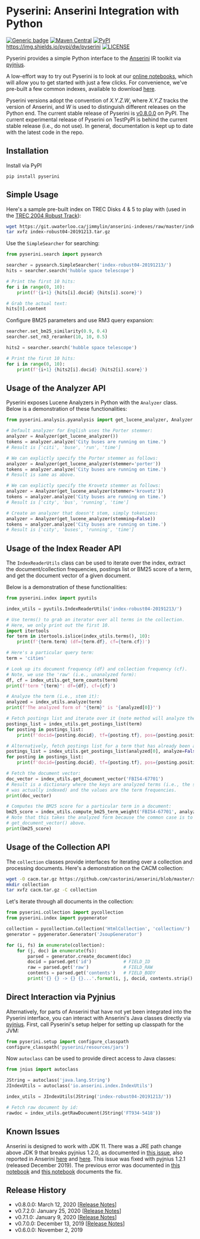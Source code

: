 # Pyserini: Anserini Integration with Python

[![Generic badge](https://img.shields.io/badge/Lucene-v8.3.0-brightgreen.svg)](https://archive.apache.org/dist/lucene/java/8.3.0/)
[![Maven Central](https://img.shields.io/maven-central/v/io.anserini/anserini?color=brightgreen)](https://search.maven.org/search?q=a:anserini)
[![PyPI](https://img.shields.io/pypi/v/pyserini?color=brightgreen)](https://pypi.org/project/pyserini/)
https://img.shields.io/pypi/dw/pyserini
[![LICENSE](https://img.shields.io/badge/license-Apache-blue.svg?style=flat)](https://www.apache.org/licenses/LICENSE-2.0)

Pyserini provides a simple Python interface to the [Anserini](http://anserini.io/) IR toolkit via [pyjnius](https://github.com/kivy/pyjnius).

A low-effort way to try out Pyserini is to look at our [online notebooks](https://github.com/castorini/anserini-notebooks), which will allow you to get started with just a few clicks.
For convenience, we've pre-built a few common indexes, available to download [here](https://git.uwaterloo.ca/jimmylin/anserini-indexes).

Pyserini versions adopt the convention of _X.Y.Z.W_, where _X.Y.Z_ tracks the version of Anserini, and _W_ is used to distinguish different releases on the Python end.
The current stable release of Pyserini is [v0.8.0.0](https://pypi.org/project/pyserini/) on PyPI.
The current experimental release of Pyserini on TestPyPI is behind the current stable release (i.e., do not use).
In general, documentation is kept up to date with the latest code in the repo.

## Installation

Install via PyPI

```
pip install pyserini
```

## Simple Usage

Here's a sample pre-built index on TREC Disks 4 &amp; 5 to play with (used in the [TREC 2004 Robust Track](https://github.com/castorini/anserini/blob/master/docs/regressions-robust04.md)):

```bash
wget https://git.uwaterloo.ca/jimmylin/anserini-indexes/raw/master/index-robust04-20191213.tar.gz
tar xvfz index-robust04-20191213.tar.gz
```

Use the `SimpleSearcher` for searching:

```python
from pyserini.search import pysearch

searcher = pysearch.SimpleSearcher('index-robust04-20191213/')
hits = searcher.search('hubble space telescope')

# Print the first 10 hits:
for i in range(0, 10):
    print(f'{i+1} {hits[i].docid} {hits[i].score}')

# Grab the actual text:
hits[0].content
```

Configure BM25 parameters and use RM3 query expansion:

```python
searcher.set_bm25_similarity(0.9, 0.4)
searcher.set_rm3_reranker(10, 10, 0.5)

hits2 = searcher.search('hubble space telescope')

# Print the first 10 hits:
for i in range(0, 10):
    print(f'{i+1} {hits2[i].docid} {hits2[i].score}')
```

## Usage of the Analyzer API

Pyserini exposes Lucene Analyzers in Python with the `Analyzer` class.
Below is a demonstration of these functionalities:

```python
from pyserini.analysis.pyanalysis import get_lucene_analyzer, Analyzer

# Default analyzer for English uses the Porter stemmer:
analyzer = Analyzer(get_lucene_analyzer())
tokens = analyzer.analyze('City buses are running on time.')
# Result is ['citi', 'buse', 'run', 'time']

# We can explictly specify the Porter stemmer as follows:
analyzer = Analyzer(get_lucene_analyzer(stemmer='porter'))
tokens = analyzer.analyze('City buses are running on time.')
# Result is same as above.

# We can explictly specify the Krovetz stemmer as follows:
analyzer = Analyzer(get_lucene_analyzer(stemmer='krovetz'))
tokens = analyzer.analyze('City buses are running on time.')
# Result is ['city', 'bus', 'running', 'time']

# Create an analyzer that doesn't stem, simply tokenizes:
analyzer = Analyzer(get_lucene_analyzer(stemming=False))
tokens = analyzer.analyze('City buses are running on time.')
# Result is ['city', 'buses', 'running', 'time']
```

## Usage of the Index Reader API

The `IndexReaderUtils` class can be used to iterate over the index, extract the document/collection frequencies, postings list or BM25 score of a term, and get the document vector of a given document.

Below is a demonstration of these functionalities:

```python
from pyserini.index import pyutils

index_utils = pyutils.IndexReaderUtils('index-robust04-20191213/')

# Use terms() to grab an iterator over all terms in the collection.
# Here, we only print out the first 10.
import itertools
for term in itertools.islice(index_utils.terms(), 10):
    print(f'{term.term} (df={term.df}, cf={term.cf})')

# Here's a particular query term:
term = 'cities'

# Look up its document frequency (df) and collection frequency (cf).
# Note, we use the 'raw' (i.e., unanalyzed form):
df, cf = index_utils.get_term_counts(term)
print(f'term "{term}": df={df}, cf={cf}')

# Analyze the term (i.e., stem it):
analyzed = index_utils.analyze(term)
print(f'The analyzed form of "{term}" is "{analyzed[0]}"')

# Fetch postings list and iterate over it (note method will analyze the term by default):
postings_list = index_utils.get_postings_list(term)
for posting in postings_list:
    print(f'docid={posting.docid}, tf={posting.tf}, pos={posting.positions}')

# Alternatively, fetch postings list for a term that has already been analyzed:
postings_list = index_utils.get_postings_list(analyzed[0], analyze=False)
for posting in postings_list:
    print(f'docid={posting.docid}, tf={posting.tf}, pos={posting.positions}')

# Fetch the document vector:
doc_vector = index_utils.get_document_vector('FBIS4-67701')
# Result is a dictionary where the keys are analyzed terms (i.e., the stemmed form that 
# was actually indexed) and the values are the term frequencies.
print(doc_vector)

# Computes the BM25 score for a particular term in a document:
bm25_score = index_utils.compute_bm25_term_weight('FBIS4-67701', analyzed[0])
# Note that this takes the analyzed form because the common case is to take the term from
# get_document_vector() above.
print(bm25_score)
```

## Usage of the Collection API

The `collection` classes provide interfaces for iterating over a collection and processing documents.
Here's a demonstration on the CACM collection:

```bash
wget -O cacm.tar.gz https://github.com/castorini/anserini/blob/master/src/main/resources/cacm/cacm.tar.gz?raw=true
mkdir collection
tar xvfz cacm.tar.gz -C collection
```

Let's iterate through all documents in the collection:

```python
from pyserini.collection import pycollection
from pyserini.index import pygenerator

collection = pycollection.Collection('HtmlCollection', 'collection/')
generator = pygenerator.Generator('JsoupGenerator')

for (i, fs) in enumerate(collection):
    for (j, doc) in enumerate(fs):
        parsed = generator.create_document(doc)
        docid = parsed.get('id')            # FIELD_ID
        raw = parsed.get('raw')             # FIELD_RAW
        contents = parsed.get('contents')   # FIELD_BODY
        print('{} {} -> {} {}...'.format(i, j, docid, contents.strip().replace('\n', ' ')[:50]))
```

## Direct Interaction via Pyjnius

Alternatively, for parts of Anserini that have not yet been integrated into the Pyserini interface, you can interact with Anserini's Java classes directly via [pyjnius](https://github.com/kivy/pyjnius). 
First, call Pyserini's setup helper for setting up classpath for the JVM:

```python
from pyserini.setup import configure_classpath
configure_classpath('pyserini/resources/jars')
```

Now `autoclass` can be used to provide direct access to Java classes:

```python
from jnius import autoclass

JString = autoclass('java.lang.String')
JIndexUtils = autoclass('io.anserini.index.IndexUtils')

index_utils = JIndexUtils(JString('index-robust04-20191213/'))

# Fetch raw document by id:
rawdoc = index_utils.getRawDocument(JString('FT934-5418'))

```

## Known Issues

Anserini is designed to work with JDK 11.
There was a JRE path change above JDK 9 that breaks pyjnius 1.2.0, as documented in [this issue](https://github.com/kivy/pyjnius/issues/304), also reported in Anserini [here](https://github.com/castorini/anserini/issues/832) and [here](https://github.com/castorini/anserini/issues/805).
This issue was fixed with pyjnius 1.2.1 (released December 2019).
The previous error was documented in [this notebook](https://github.com/castorini/anserini-notebooks/blob/master/pyjnius_demo.ipynb) and [this notebook](https://github.com/castorini/anserini-notebooks/blob/master/pyjnius_demo_jvm_issue_fix.ipynb) documents the fix.

## Release History

+ v0.8.0.0: March 12, 2020 [[Release Notes](release-notes/release-notes-v0.8.0.0.md)]
+ v0.7.2.0: January 25, 2020 [[Release Notes](release-notes/release-notes-v0.7.2.0.md)]
+ v0.7.1.0: January 9, 2020 [[Release Notes](release-notes/release-notes-v0.7.1.0.md)]
+ v0.7.0.0: December 13, 2019 [[Release Notes](release-notes/release-notes-v0.7.0.0.md)]
+ v0.6.0.0: November 2, 2019
